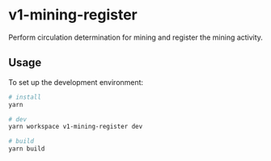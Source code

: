 # v1-mining-register

Perform circulation determination for mining and register the mining activity.

## Usage

To set up the development environment:

```bash
# install
yarn

# dev
yarn workspace v1-mining-register dev

# build
yarn build
```
